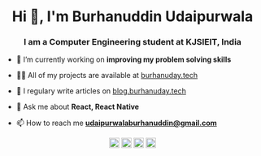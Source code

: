 <h1 align="center">Hi 👋, I'm Burhanuddin Udaipurwala</h1>
<h3 align="center">I am a Computer Engineering student at KJSIEIT, India</h3>

- 🔭 I’m currently working on **improving my problem solving skills**

- 👨‍💻 All of my projects are available at [burhanuday.tech](https://burhanuday.tech)

- 📝 I regulary write articles on [blog.burhanuday.tech](https://blog.burhanuday.tech/)

- 💬 Ask me about **React, React Native**

- 📫 How to reach me **udaipurwalaburhanuddin@gmail.com**

<p align="center">
<a href="https://dev.to/burhanuday" target="blank"><img align="center" src="https://cdn.jsdelivr.net/npm/simple-icons@3.0.1/icons/dev-dot-to.svg" alt="burhanuday" height="20" width="20" /></a>
<a href="https://twitter.com/burhanuday" target="blank"><img align="center" src="https://cdn.jsdelivr.net/npm/simple-icons@3.0.1/icons/twitter.svg" alt="burhanuday" height="20" width="20" /></a>
<a href="https://linkedin.com/in/burhanuddin-udaipurwala" target="blank"><img align="center" src="https://cdn.jsdelivr.net/npm/simple-icons@3.0.1/icons/linkedin.svg" alt="burhanuddin-udaipurwala" height="20" width="20" /></a>
<a href="https://instagram.com/burhanuday" target="blank"><img align="center" src="https://cdn.jsdelivr.net/npm/simple-icons@3.0.1/icons/instagram.svg" alt="burhanuday" height="20" width="20" /></a>
</p>
